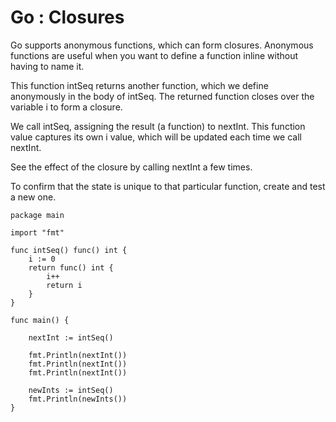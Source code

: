 # Go : Closures 


Go supports anonymous functions, which can form closures. Anonymous functions are useful when you want to define a function inline without having to name it.


This function intSeq returns another function, which we define anonymously in the body of intSeq. The returned function closes over the variable i to form a closure.



We call intSeq, assigning the result (a function) to nextInt. This function value captures its own i value, which will be updated each time we call nextInt.


See the effect of the closure by calling nextInt a few times.


To confirm that the state is unique to that particular function, create and test a new one.



```
package main

import "fmt"

func intSeq() func() int {
    i := 0
    return func() int {
        i++
        return i
    }
}

func main() {

    nextInt := intSeq()

    fmt.Println(nextInt())
    fmt.Println(nextInt())
    fmt.Println(nextInt())

    newInts := intSeq()
    fmt.Println(newInts())
}

```